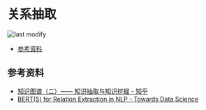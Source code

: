 关系抽取
===
<!--START_SECTION:badge-->

![last modify](https://img.shields.io/static/v1?label=last%20modify&message=2022-10-23%2017%3A20%3A33&color=yellowgreen&style=flat-square)

<!--END_SECTION:badge-->
<!--info
top: false
hidden: false
-->

<!-- TOC -->
- [参考资料](#参考资料)
<!-- TOC -->


## 参考资料
- [知识图谱（二）—— 知识抽取与知识挖掘 - 知乎](https://zhuanlan.zhihu.com/p/352513650)
- [BERT(S) for Relation Extraction in NLP - Towards Data Science](https://towardsdatascience.com/bert-s-for-relation-extraction-in-nlp-2c7c3ab487c4)